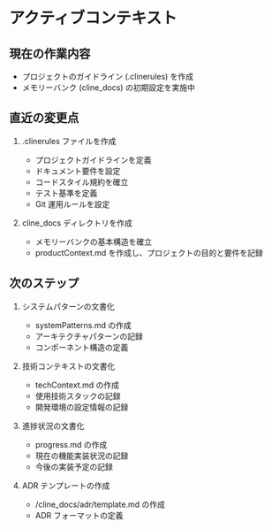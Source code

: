 # アクティブコンテキスト

## 現在の作業内容

- プロジェクトのガイドライン (.clinerules) を作成
- メモリーバンク (cline_docs) の初期設定を実施中

## 直近の変更点

1. .clinerules ファイルを作成

   - プロジェクトガイドラインを定義
   - ドキュメント要件を設定
   - コードスタイル規約を確立
   - テスト基準を定義
   - Git 運用ルールを設定

2. cline_docs ディレクトリを作成
   - メモリーバンクの基本構造を確立
   - productContext.md を作成し、プロジェクトの目的と要件を記録

## 次のステップ

1. システムパターンの文書化

   - systemPatterns.md の作成
   - アーキテクチャパターンの記録
   - コンポーネント構造の定義

2. 技術コンテキストの文書化

   - techContext.md の作成
   - 使用技術スタックの記録
   - 開発環境の設定情報の記録

3. 進捗状況の文書化

   - progress.md の作成
   - 現在の機能実装状況の記録
   - 今後の実装予定の記録

4. ADR テンプレートの作成
   - /cline_docs/adr/template.md の作成
   - ADR フォーマットの定義
